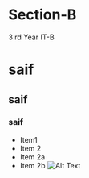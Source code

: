 # Section-B
3 rd Year IT-B
# saif
## saif
### saif
* Item1
 * Item 2
* Item 2a
* Item 2b
![Alt Text](https://akm-img-a-in.tosshub.com/indiatoday/images/story/202103/rohitsharmaindiavsaustraliatou_1200x768.jpeg?HcK_Nu2X41crW0jHg8Xu1.fEjtIyo.yV&size=770:433)
